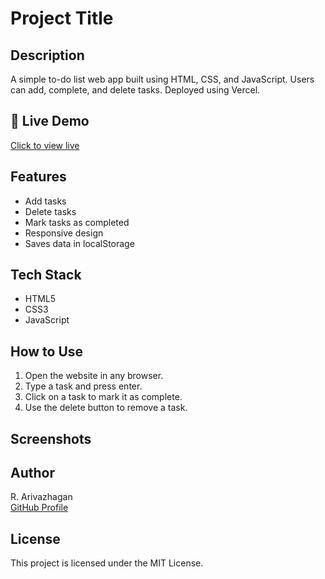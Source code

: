 # Project Title

## Description
A simple to-do list web app built using HTML, CSS, and JavaScript. Users can add, complete, and delete tasks. Deployed using Vercel.

## 🔗 Live Demo
[Click to view live](https://simple-todo-list.vercel.app/)

## Features
- Add tasks
- Delete tasks
- Mark tasks as completed
- Responsive design
- Saves data in localStorage

## Tech Stack
- HTML5
- CSS3
- JavaScript

## How to Use
1. Open the website in any browser.
2. Type a task and press enter.
3. Click on a task to mark it as complete.
4. Use the delete button to remove a task.

## Screenshots
<!-- You can upload a screenshot and use this format -->
<!-- ![screenshot](./screenshot.png) -->

## Author
R. Arivazhagan  
[GitHub Profile](https://github.com/arivazhagan-ra)

## License
This project is licensed under the MIT License.
